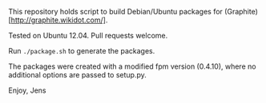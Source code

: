 This repository holds script to build Debian/Ubuntu packages for (Graphite)[http://graphite.wikidot.com/].

Tested on Ubuntu 12.04. Pull requests welcome.

Run `./package.sh` to generate the packages.

The packages were created with a modified fpm version (0.4.10), where no additional options are passed to setup.py.

Enjoy,
Jens

